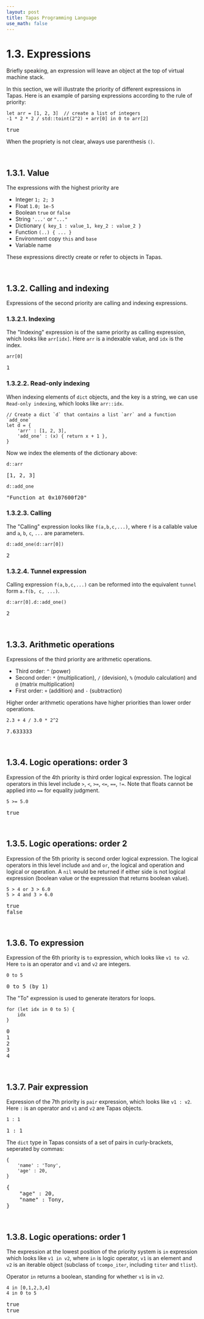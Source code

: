 ```yaml
---
layout: post
title: Tapas Programming Language
use_math: false
---
```




# 1.3. Expressions

Briefly speaking, an expression will leave an object at the top of virtual machine stack.

In this section, we will illustrate the priority of different expressions in Tapas. Here is an example of parsing expressions according to the rule of priority:

```
let arr = [1, 2, 3]  // create a list of integers
-1 * 2 * 2 / std::toint(2^2) + arr[0] in 0 to arr[2]
```

<pre class='Tapas-Return'>
true
</pre>

When the propriety is not clear, always use parenthesis `()`.

<br>

## 1.3.1. Value

The expressions with the highest priority are

- Integer `1; 2; 3`
- Float `1.0; 1e-5`
- Boolean `true` or `false`
- String `'...'` or `"..."`
- Dictionary  `{ key_1 : value_1, key_2 : value_2 }`
- Function `(..) { ... }`
- Environment copy `this` and `base`
- Variable name

These expressions directly create or refer to objects in Tapas.

<br>

## 1.3.2. Calling and indexing

Expressions of the second priority are calling and indexing expressions.

### 1.3.2.1. Indexing

The "Indexing" expression is of the same priority as calling expression, which looks like `arr[idx]`. Here `arr` is a indexable value, and `idx` is the index.

```
arr[0]
```

<pre>
1
</pre>


### 1.3.2.2. Read-only indexing

When indexing elements of `dict` objects, and the key is a string, we can use `Read-only indexing`, which looks like `arr::idx`.

```
// Create a dict `d` that contains a list `arr` and a function `add_one`
let d = {
    'arr' : [1, 2, 3],
    'add_one' : (x) { return x + 1 },
}
```

Now we index the elements of the dictionary above:

```
d::arr
```

<pre class='Tapas-Return'>
[1, 2, 3]
</pre>

```
d::add_one
```

<pre>
"Function at 0x107600f20"
</pre>

### 1.3.2.3. Calling

The "Calling" expression looks like `f(a,b,c,...)`, where `f` is a callable value and `a`, `b`, `c`, `...` are parameters.

```
d::add_one(d::arr[0])
```

<pre class='Tapas-Return'>
2
</pre>


### 1.3.2.4. Tunnel expression

Calling expression `f(a,b,c,...)` can be reformed into the equivalent `tunnel` form `a.f(b, c, ...)`.

```
d::arr[0].d::add_one()
```

<pre class='Tapas-Return'>
2
</pre>


<br>

## 1.3.3. Arithmetic operations

Expressions of the third priority are arithmetic operations.

- Third order:  `^` (power)
- Second order:  `*` (multiplication), `/` (devision), `%` (modulo calculation) and `@` (matrix multiplication)
- First order:  `+` (addition) and `-` (subtraction)

Higher order arithmetic operations have higher priorities than lower order operations.

```
2.3 + 4 / 3.0 * 2^2
```

<pre class='Tapas-Return'>
7.633333
</pre>


<br>

## 1.3.4. Logic operations: order 3

Expression of the 4th priority is third order logical expression. The logical operators in this level include `>`, `<`, `>=`, `<=`, `==`, `!=`. Note that floats cannot be applied into `==` for equality judgment.

```
5 >= 5.0
```

<pre class='Tapas-Return'>
true
</pre>


<br>

## 1.3.5. Logic operations: order 2

Expression of the 5th priority is second order logical expression. The logical operators in this level include `and` and `or`, the logical and operation and logical or operation. A `nil` would be returned if either side is not logical expression (boolean value or the expression that returns boolean value).

```
5 > 4 or 3 > 6.0
5 > 4 and 3 > 6.0
```

<pre class='Tapas-Return'>
true
false
</pre>


<br>

## 1.3.6. To expression

Expression of the 6th priority is `to` expression, which looks like `v1 to v2`. Here `to` is an operator and `v1` and `v2` are integers.

```
0 to 5
```

<pre>
0 to 5 (by 1)
</pre>


The "To" expression is used to generate iterators for loops.

```
for (let idx in 0 to 5) {
	idx
}
```

<pre>
0
1
2
3
4
</pre>


<br>

## 1.3.7. Pair expression

Expression of the 7th priority is `pair` expression, which looks like `v1 : v2`. Here `:` is an operator and `v1` and `v2` are Tapas objects.

```
1 : 1
```

<pre>
1 : 1
</pre>


The `dict` type in Tapas consists of a set of pairs in curly-brackets, seperated by commas:

```
{
	'name' : 'Tony',
	'age' : 20,
}
```

<pre class='Tapas-Return'>
{
	"age" : 20,
	"name" : Tony,
}
</pre>

<br>

## 1.3.8. Logic operations: order 1

The expression at the lowest position of the priority system is `in` expression which looks like `v1 in v2`, where `in` is logic operator, `v1` is an element and `v2` is an iterable object (subclass of `tcompo_iter`, including `titer` and `tlist`).

Operator `in` returns a boolean, standing for whether `v1` is in `v2`.

```
4 in [0,1,2,3,4]
4 in 0 to 5
```

<pre class='Tapas-Return'>
true
true
</pre>

